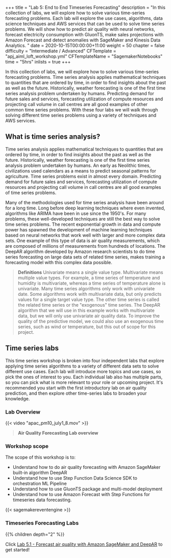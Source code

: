 +++
title = "Lab 5: End to End Timeseries Forecasting"
description = "In this collection of labs, we will explore how to solve various time-series forecasting problems. Each lab will explore the use cases, algorithms, data science techniques and AWS services that can be used to solve time series problems. We will show how to predict air quality with neural networks, forecast electricity consumption with GluonTS, make sales projections with Amazon Forecast and detect anomalies with SageMaker and Kinesis Data Analytics. "
date = 2020-10-15T00:00:00+11:00
weight = 50
chapter = false
difficulty = "Intermediate / Advanced"
CFTemplate = "apj_aiml_loft_workshop.yml"
CFTemplateName = "SagemakerNotebooks"
time = "5hrs"
inlists = true
+++

In this collection of labs, we will explore how to solve various time-series forecasting problems. Time series analysis applies mathematical techniques to quantities that are ordered by time, in order to find insights about the past as well as the future. Historically, weather forecasting is one of the first time series analysis problem undertaken by humans. Predicting demand for future sales and services, forecasting utilization of compute resources and projecting call volume in call centres are all good examples of other common time series problems. With these four labs we will walk through solving different time series problems using a variety of techniques and AWS services. 

## What is time series analysis?
Time series analysis applies mathematical techniques to quantities that are ordered by time, in order to find insights about the past as well as the future. Historically, weather forecasting is one of the first time series analysis problem undertaken by humans. An early as Neolithic times, civilizations used calendars as a means to predict seasonal patterns for agriculture. Time series problems exist in almost every domain. Predicting demand for future sales and services, forecasting utilization of compute resources and projecting call volume in call centres are all good examples of time series problems.

Many of the methodologies used for time series analysis have been around for a long time. Long before deep learning techniques where even invented, algorithms like ARIMA have been in use since the 1950's. For many problems, these well-developed techniques are still the best way to solve time series problems. The recent exponential growth in data and compute power has spawned the development of machine learning techniques based on neural networks that work well with larger and more complex data sets. One example of this type of data is air quality measurements, which are composed of millions of measurements from hundreds of locations. The DeepAR algorithm developed by Amazon research scientists to do time series forecasting on large data sets of related time series, makes training a forecasting model with this complex data possible.

> **Definitions** Univariate means a single value type. Multivariate means multiple value types. For example, a time series of temperature and humidity is multivariate, whereas a time series of temperature alone is univariate. Many time series algorithms only work with univariate date. Some algorithms work with multivariate data, but only predicts values for a single target value type. The other time series is called the related time series or the "exogenous" time series. The DeepAR algorithm that we will use in this example works with multivariate data, but we will only use univariate air quality data. To improve the quality of the predictive model, we could also use an exogenous time series, such as wind or temperature, but this out of scope for this project.


## Time series labs
This time series workshop is broken into four independent labs that explore applying time series algorithms to a variety of different data sets to solve different use cases.  Each lab will introduce more topics and use cases, so pick the ones of interest to you. Each individual lab also has multiple parts, so you can pick what is more relevant to your role or upcoming project.  It's recommended you start with the first introductory lab on air quality prediction, and then explore other time-series labs to broaden your knowledge.

### Lab Overview

{{< video "apac_pm10_july1_8.mov" >}}

>  **Air Quality Forecasting Lab overview** 

### Workshop scope

The scope of this workshop is to:

* Understand how to do air quality forecasting with Amazon SageMaker built-in algorithm DeepAR
* Understand how to use Step Function Data Science SDK to orchestration ML Pipeline
* Understand how to use GluonTS package and multi-model deployment
* Understand how to use Amazon Forecast with Step Functions for timeseries data forecasting.

{{< sagemakereventengine >}}

### Timeseries Forecasting Labs
{{% children depth="2" %}}

Click [Lab 5.1 - Forecast air quality with Amazon SageMaker and DeepAR](./lab1/) to get started!

